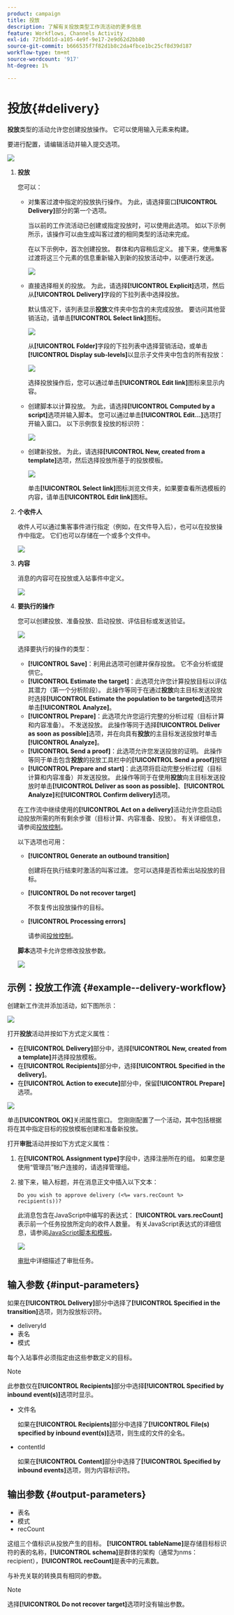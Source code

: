 ```yaml
---
product: campaign
title: 投放
description: 了解有关投放类型工作流活动的更多信息
feature: Workflows, Channels Activity
exl-id: 72fbdd1d-a105-4e9f-9e17-2e9d62d2bb80
source-git-commit: b666535f7f82d1b8c2da4fbce1bc25cf8d39d187
workflow-type: tm+mt
source-wordcount: '917'
ht-degree: 1%

---
```


# 投放{#delivery}



**投放**&#x200B;类型的活动允许您创建投放操作。 它可以使用输入元素来构建。

要进行配置，请编辑活动并输入提交选项。

![](assets/edit_diffusion.png)

1. **投放**

   您可以：

   * 对集客过渡中指定的投放执行操作。 为此，请选择窗口&#x200B;**[!UICONTROL Delivery]**&#x200B;部分的第一个选项。

     当以前的工作流活动已创建或指定投放时，可以使用此选项。 如以下示例所示，该操作可以由生成叫客过渡的相同类型的活动来完成。

     在以下示例中，首次创建投放。 群体和内容稍后定义。 接下来，使用集客过渡将这三个元素的信息重新输入到新的投放活动中，以便进行发送。

     ![](assets/specified_transition_option_exemple.png)

   * 直接选择相关的投放。 为此，请选择&#x200B;**[!UICONTROL Explicit]**&#x200B;选项，然后从&#x200B;**[!UICONTROL Delivery]**&#x200B;字段的下拉列表中选择投放。

     默认情况下，该列表显示&#x200B;**投放**&#x200B;文件夹中包含的未完成投放。 要访问其他营销活动，请单击&#x200B;**[!UICONTROL Select link]**&#x200B;图标。

     ![](assets/diffusion_edit_1.png)

     从&#x200B;**[!UICONTROL Folder]**&#x200B;字段的下拉列表中选择营销活动，或单击&#x200B;**[!UICONTROL Display sub-levels]**&#x200B;以显示子文件夹中包含的所有投放：

     ![](assets/diffusion_edit_2.png)

     选择投放操作后，您可以通过单击&#x200B;**[!UICONTROL Edit link]**&#x200B;图标来显示内容。

   * 创建脚本以计算投放。 为此，请选择&#x200B;**[!UICONTROL Computed by a script]**&#x200B;选项并输入脚本。 您可以通过单击&#x200B;**[!UICONTROL Edit...]**&#x200B;选项打开输入窗口。 以下示例恢复投放的标识符：

     ![](assets/diffusion_edit_3.png)

   * 创建新投放。 为此，请选择&#x200B;**[!UICONTROL New, created from a template]**&#x200B;选项，然后选择投放所基于的投放模板。

     ![](assets/diffusion_edit_4.png)

     单击&#x200B;**[!UICONTROL Select link]**&#x200B;图标浏览文件夹，如果要查看所选模板的内容，请单击&#x200B;**[!UICONTROL Edit link]**&#x200B;图标。

1. **个收件人**

   收件人可以通过集客事件进行指定（例如，在文件导入后），也可以在投放操作中指定。 它们也可以存储在一个或多个文件中。

   ![](assets/diffusion_edit_5.png)

1. **内容**

   消息的内容可在投放或入站事件中定义。

   ![](assets/diffusion_edit_6.png)

1. **要执行的操作**

   您可以创建投放、准备投放、启动投放、评估目标或发送验证。

   ![](assets/diffusion_edit_7.png)

   选择要执行的操作的类型：

   * **[!UICONTROL Save]**：利用此选项可创建并保存投放。 它不会分析或提供它。
   * **[!UICONTROL Estimate the target]**：此选项允许您计算投放目标以评估其潜力（第一个分析阶段）。 此操作等同于在通过&#x200B;**投放**&#x200B;向主目标发送投放时选择&#x200B;**[!UICONTROL Estimate the population to be targeted]**&#x200B;选项并单击&#x200B;**[!UICONTROL Analyze]**。
   * **[!UICONTROL Prepare]**：此选项允许您运行完整的分析过程（目标计算和内容准备）。 不发送投放。 此操作等同于选择&#x200B;**[!UICONTROL Deliver as soon as possible]**&#x200B;选项，并在向具有&#x200B;**投放**&#x200B;的主目标发送投放时单击&#x200B;**[!UICONTROL Analyze]**。
   * **[!UICONTROL Send a proof]**：此选项允许您发送投放的证明。 此操作等同于单击包含&#x200B;**投放**&#x200B;的投放工具栏中的&#x200B;**[!UICONTROL Send a proof]**&#x200B;按钮
   * **[!UICONTROL Prepare and start]**：此选项将启动完整分析过程（目标计算和内容准备）并发送投放。 此操作等同于在使用&#x200B;**投放**&#x200B;向主目标发送投放时单击&#x200B;**[!UICONTROL Deliver as soon as possible]**、**[!UICONTROL Analyze]**&#x200B;和&#x200B;**[!UICONTROL Confirm delivery]**&#x200B;选项。

   在工作流中继续使用的&#x200B;**[!UICONTROL Act on a delivery]**&#x200B;活动允许您启动启动投放所需的所有剩余步骤（目标计算、内容准备、投放）。 有关详细信息，请参阅[投放控制](delivery-control.md)。

   以下选项也可用：

   * **[!UICONTROL Generate an outbound transition]**

     创建将在执行结束时激活的叫客过渡。 您可以选择是否检索出站投放的目标。

   * **[!UICONTROL Do not recover target]**

     不恢复传出投放操作的目标。

   * **[!UICONTROL Processing errors]**

     请参阅[投放控制](delivery-control.md)。

   **脚本**&#x200B;选项卡允许您修改投放参数。

   ![](assets/edit_diffusion_fil_script.png)

## 示例：投放工作流 {#example--delivery-workflow}

创建新工作流并添加活动，如下图所示：

![](assets/new-workflow-5.png)

打开&#x200B;**投放**&#x200B;活动并按如下方式定义属性：

* 在&#x200B;**[!UICONTROL Delivery]**&#x200B;部分中，选择&#x200B;**[!UICONTROL New, created from a template]**&#x200B;并选择投放模板。
* 在&#x200B;**[!UICONTROL Recipients]**&#x200B;部分中，选择&#x200B;**[!UICONTROL Specified in the delivery]**。
* 在&#x200B;**[!UICONTROL Action to execute]**&#x200B;部分中，保留&#x200B;**[!UICONTROL Prepare]**&#x200B;选项。

![](assets/new-workflow-param-delivery.png)

单击&#x200B;**[!UICONTROL OK]**&#x200B;关闭属性窗口。 您刚刚配置了一个活动，其中包括根据将在其中指定目标的投放模板创建和准备新投放。

打开&#x200B;**审批**&#x200B;活动并按如下方式定义属性：

1. 在&#x200B;**[!UICONTROL Assignment type]**&#x200B;字段中，选择注册所在的组。 如果您是使用“管理员”帐户连接的，请选择管理组。
1. 接下来，输入标题，并在消息正文中插入以下文本：

   ```
   Do you wish to approve delivery (<%= vars.recCount %> recipient(s))?
   ```

   此消息包含在JavaScript中编写的表达式： **[!UICONTROL vars.recCount]**&#x200B;表示前一个任务投放所定向的收件人数量。 有关JavaScript表达式的详细信息，请参阅[JavaScript脚本和模板](javascript-scripts-and-templates.md)。

   ![](assets/new-workflow-param-validation.png)

   [审批](approval.md)中详细描述了审批任务。

## 输入参数 {#input-parameters}

如果在&#x200B;**[!UICONTROL Delivery]**&#x200B;部分中选择了&#x200B;**[!UICONTROL Specified in the transition]**&#x200B;选项，则为投放标识符。

* deliveryId
* 表名
* 模式

每个入站事件必须指定由这些参数定义的目标。

>[!NOTE]
>
>此参数仅在&#x200B;**[!UICONTROL Recipients]**&#x200B;部分中选择&#x200B;**[!UICONTROL Specified by inbound event(s)]**&#x200B;选项时显示。

* 文件名

  如果在&#x200B;**[!UICONTROL Recipients]**&#x200B;部分中选择了&#x200B;**[!UICONTROL File(s) specified by inbound event(s)]**&#x200B;选项，则生成的文件的全名。

* contentId

  如果在&#x200B;**[!UICONTROL Content]**&#x200B;部分中选择了&#x200B;**[!UICONTROL Specified by inbound events]**&#x200B;选项，则为内容标识符。

## 输出参数 {#output-parameters}

* 表名
* 模式
* recCount

这组三个值标识从投放产生的目标。 **[!UICONTROL tableName]**&#x200B;是存储目标标识符的表的名称，**[!UICONTROL schema]**&#x200B;是群体的架构（通常为nms：recipient），**[!UICONTROL recCount]**&#x200B;是表中的元素数。

与补充关联的转换具有相同的参数。

>[!NOTE]
>
>选择&#x200B;**[!UICONTROL Do not recover target]**&#x200B;选项时没有输出参数。
